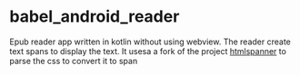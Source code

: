 # babel_android_reader
Epub reader app written in kotlin without using webview. The reader create text spans to display the text. It usesa a fork of the project [htmlspanner](https://github.com/NightWhistler/HtmlSpanner) to parse the css to convert it to span
